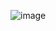 ![image](https://github.com/2022Dong/wordpress-template/assets/110579171/2f184f69-d3f3-4b68-a80d-9be96a134252)
